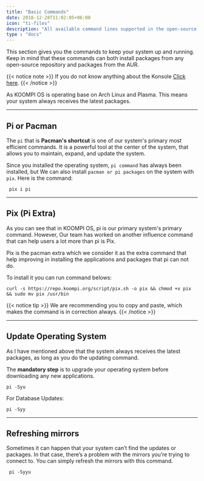 ```yaml
---
title: "Basic Commands"
date: 2018-12-28T11:02:05+06:00
icon: "ti-files"
description: "All available command lines supported in the open-source world "
type : "docs"
---
```

This section gives you the commands to keep your system up and running. Keep in mind that these commands can both install packages from any open-source repository and packages from the AUR.

{{< notice note >}}
If you do not know anything about the Konsole [Click here](https://www.koompi.org/details/#konsole-details).
{{< /notice >}}

As KOOMPI OS is operating base on Arch Linux and Plasma. This means your system always receives the latest packages.

----

## Pi or Pacman
The `pi` that is **Pacman's shortcut** is one of our system's primary most efficient commands. It is a powerful tool at the center of the system, that allows you to maintain, expand, and update the system.

Since you installed the operating system, `pi command` has always been installed, but We can also install `pacman or pi packages` on the system with `pix`. Here is the command:
```
 pix i pi
```

----
## Pix (Pi Extra)
As you can see that in KOOMPI OS, pi is our primary system's primary command. However, Our team has worked on another influence command that can help users a lot more than pi is Pix. 

Pix is the pacman extra which we consider it as the extra command that help improving in installing the applications and packages that pi can not do.

To install it you can run command belows:
```
curl -s https://repo.koompi.org/script/pix.sh -o pix && chmod +x pix && sudo mv pix /usr/bin
```

{{< notice tip >}}
We are recommending you to copy and paste, which makes the command is in correction always.
{{< /notice >}}

---

## Update Operating System
As I have mentioned above that the system always receives the latest packages, as long as you do the updating command.

The **mandatory step** is to upgrade your operating system before downloading any new applications.
```
pi -Syu
```
For Database Updates:
```
pi -Syy
```

----

## Refreshing mirrors
Sometimes it can happen that your system can’t find the updates or packages. In that case, there’s a problem with the mirrors you’re trying to connect to. You can simply refresh the mirrors with this command.
```
 pi -Syyu
```


